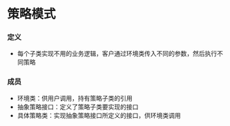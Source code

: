 # 策略模式
### 定义
- 每个子类实现不用的业务逻辑，客户通过环境类传入不同的参数，然后执行不同策略
### 成员
- 环境类：供用户调用，持有策略子类的引用
- 抽象策略接口：定义了策略子类要实现的接口
- 具体策略类：实现抽象策略接口所定义的接口，供环境类调用